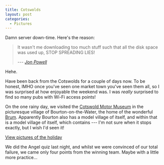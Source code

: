 ```yaml
---
title: Cotswolds
layout: post
categories:
  - Pictures
---
```

Damn server down-time. Here's the reason:

> It wasn't me downloading too much stuff such that all the disk space was used up, STOP SPREADING LIES!
>
> --- <cite>[Jon Powell](http://jpowell.co.uk)</cite>

Hehe.

Have been back from the Cotswolds for a couple of days now. To be honest, IMHO once you've seen one market town you've seen them all, so I was surprised at how enjoyable the weekend was. I was _really_ surprised to find so many pubs with Wi-Fi access points!

On the one rainy day, we visited the [Cotswold Motor Museum](http://cotswold-motor-museum.com) in the picturesque village of Bourton-on-the-Water, the home of the wonderful [Brum](http://brum.tv). Apparently Bourton also has a model village of itself, and within that is a model village of itself, which contains --- I'm not sure when it stops exactly, but I wish I'd seen it!

[View pictures of the holiday](https://pictures.scholesmafia.co.uk/index.php/2006/09/09.09.06,16.09.06-cotswolds/)

We did the Angel quiz last night, and whilst we were convinced of our total failure, we came only four points from the winning team. Maybe with a little more practice...
